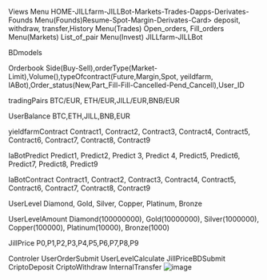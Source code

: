 Views
Menu HOME-JILLfarm-JILLBot-Markets-Trades-Dapps-Derivates-Founds
Menu(Founds)Resume-Spot-Margin-Derivates-Card> deposit, withdraw, transfer,History
Menu(Trades) Open_orders, Fill_orders
Menu(Markets) List_of_pair
Menu(Invest) JILLfarm-JILLBot

BDmodels 


Orderbook Side(Buy-Sell),orderType(Market- Limit),Volume(),typeOfcontract(Future,Margin,Spot, yeildfarm, IABot),Order_status(New,Part_Fill-Fill-Cancelled-Pend_Cancell),User_ID

tradingPairs  BTC/EUR, ETH/EUR,JILL/EUR,BNB/EUR

UserBalance  BTC,ETH,JILL,BNB,EUR

yieldfarmContract   Contract1, Contract2, Contract3, Contract4, Contract5, Contract6, Contract7, Contract8, Contract9 

IaBotPredict   Predict1, Predict2, Predict 3, Predict 4, Predict5, Predict6, Predict7, Predict8, Predict9


IaBotContract   Contract1, Contract2, Contract3, Contract4, Contract5, Contract6, Contract7, Contract8, Contract9

UserLevel Diamond, Gold, Silver, Copper, Platinum, Bronze

UserLevelAmount Diamond(100000000), Gold(10000000), Silver(1000000), Copper(100000), Platinum(10000), Bronze(1000)


JillPrice P0,P1,P2,P3,P4,P5,P6,P7,P8,P9

Controler
UserOrderSubmit
UserLevelCalculate
JillPriceBDSubmit
CriptoDeposit
CriptoWithdraw
InternalTransfer
![image](https://user-images.githubusercontent.com/2618737/126874508-652ab4f5-cf6d-4a32-bcef-568380efd86f.png)
